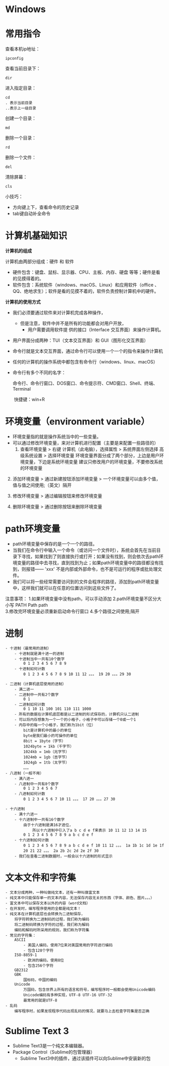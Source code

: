 # Windows

# 常用指令

查看本机ip地址：

```
ipconfig
```

查看当前目录下：

```
dir
```

进入指定目录：

```
cd 
. 表示当前目录
..表示上一级目录
```

创建一个目录：

```
md
```

删除一个目录：

```
rd
```

删除一个文件：

```
del
```

清除屏幕：

```
cls
```

小技巧：

- 方向键上下，查看命令的历史记录
- tab键自动补全命令 

# 计算机基础知识 

**计算机的组成**

计算机由两部分组成：硬件 和 软件

- 硬件包含：键盘、鼠标、显示器、CPU、主板、内存、硬盘 等等；硬件是看的见摸得着的。
- 软件包含：系统软件（windows、macOS、Linux）和应用软件（office 、QQ、绝地求生）；软件是看的见摸不着的，软件负责控制计算机中的硬件。

**计算机的使用方式**

- 我们必须要通过软件来对计算机完成各种操作，
  - 但是注意，软件中并不是所有的功能都会对用户开放，
    - 用户需要调用软件提 供的接口（Interface 交互界面）来操作计算机。

- 用户界面分成两种：TUI（文本交互界面）和 GUI（图形化交互界面）

- 命令行就是文本交互界面，通过命令行可以使用一个一个的指令来操作计算机

- 任何的计算机的操作系统中都包含有命令行（windows、linux、macOS）

- 命令行有多个不同的名字：

  ​	命令行、命令行窗口、DOS窗口、命令提示符、CMD窗口、Shell、终端、Terminal

  ​	快捷键：win+R

# 环境变量（environment variable）

- 环境变量指的就是操作系统当中的一些变量。
- 可以通过修改环境变量，来对计算机进行配置（主要是来配置一些路径的）
  1. 查看环境变量
         > 右键 计算机（此电脑），选择属性
         > 系统界面左侧选择 高级系统设置
         > 选择环境变量
         环境变量界面分成了两个部分，上边是用户环境变量，下边是系统环境变量
             建议只修改用户的环境变量，不要修改系统的环境变量

2. 添加环境变量
       > 通过新建按钮添加环境变量
       > 一个环境变量可以由多个值，值与值之间使用;（英文）隔开

3. 修改环境变量
       > 通过编辑按钮来修改环境变量

4. 删除环境变量
       > 通过删除按钮来删除环境变量

# path环境变量

- path环境变量中保存的是一个一个的路径。
- 当我们在命令行中输入一个命令（或访问一个文件时），系统会首先在当前目录下寻找，如果找到了则直接执行或打开；如果没有找到，则会依次去path环境变量的路径中去寻找，直到找到为止；如果path环境变量中的路径都没有找到，则报错—— 'xxx' 不是内部或外部命令，也不是可运行的程序或批处理文件。
- 我们可以将一些经常需要访问到的文件会程序的路径，添加到path环境变量中，这样我们就可以在任意的位置访问到这些文件了。

注意事项：
    1.如果环境变量中没有path，可以手动添加
    2.path环境变量不区分大小写 PATH Path path   
    3.修改完环境变量必须重新启动命令行窗口
    4.多个路径之间使用;隔开

# 进制

```
- 十进制（最常用的进制）
    - 十进制就是满十进一的进制
    - 十进制当中一共有10个数字
        0 1 2 3 4 5 6 7 8 9
    - 十进制如何计数
        0 1 2 3 4 5 6 7 8 9 10 11 12 。。。 19 20 。。。29 30

- 二进制（计算机底层使用的进制）
    - 满二进一
    - 二进制中一共有2个数字
        0 1
    - 二进制如何计数
        0 1 10 11 100 101 110 111 1000
    - 所有的数据在计算机底层都是以二进制的形式保存的，计算机只认二进制
    - 可以将内存想象为一个一个的小格子，小格子中可以存储一个0或一个1
    - 内存中的每一个小格子，我们称为1bit（位）    
        bit是计算机中的最小的单位
        byte是我们最小的可操作的单位
        8bit = 1byte（字节）    
        1024byte = 1kb（千字节） 
        1024kb = 1mb（兆字节）
        1024mb = 1gb（吉字节）
        1024gb = 1tb（太字节）
        。。。
- 八进制（一般不用）
    - 满八进一
    - 八进制中一共有8个数字
        0 1 2 3 4 5 6 7
    - 八进制如何计数
        0 1 2 3 4 5 6 7 10 11 。。。 17 20 。。。27 30

- 十六进制
    - 满十六进一
    - 十六进制中一共有16个数字
        由于十六进制是满16才进位，
            所以十六进制中引入了a b c d e f来表示 10 11 12 13 14 15   
        0 1 2 3 4 5 6 7 8 9 a b c d e f 
    - 十六进制如何计数    
        0 1 2 3 4 5 6 7 8 9 a b c d e f 10 11 12 。。。 1a 1b 1c 1d 1e 1f
        20 21 22 。。。 2a 2b 2c 2d 2e 2f 30    
    - 我们在查看二进制数据时，一般会以十六进制的形式显示
```

# 文本文件和字符集

```
- 文本分成两种，一种叫做纯文本，还有一种叫做富文本
- 纯文本中只能保存单一的文本内容，无法保存内容无关的东西（字体、颜色、图片。。。）
- 富文本中可以保存文本以外的内容（word文档）
- 在开发时，编写程序使用的全都是纯文本！
- 纯文本在计算机底层也会转换为二进制保存，
    将字符转换为二进制码的过程，我们称为编码
    将二进制码转换为字符的过程，我们称为解码
    编码和解码时所采用的规则，我们称为字符集
- 常见的字符集：
    ASCII
        - 美国人编码，使用7位来对美国常用的字符进行编码
        - 包含128个字符
    ISO-8859-1
        - 欧洲的编码，使用8位
        - 包含256个字符
    GB2312
    GBK
        国标码，中国的编码
    Unicode   
        万国码，包含世界上所有的语言和符号，编写程序时一般都会使用Unicode编码
        Unicode编码有多种实现，UTF-8 UTF-16 UTF-32
        最常用的就是UTF-8
- 乱码
    编写程序时，如果发现程序代码出现乱码的情况，就要马上去检查字符集是否正确  
```

# Sublime Text 3

- Sublime Text3是一个纯文本编辑器。
- Package Control（Sublime的包管理器）
  - Sublime Text3中的插件，通过该插件可以向Sublime中安装新的包